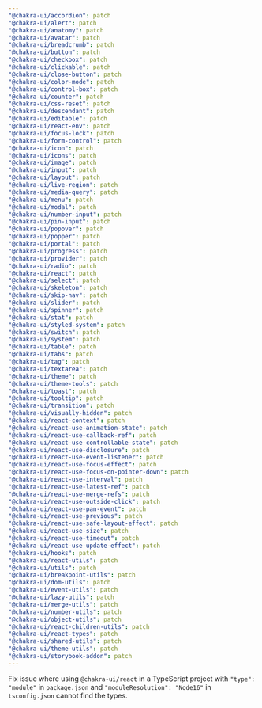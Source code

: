 ```yaml
---
"@chakra-ui/accordion": patch
"@chakra-ui/alert": patch
"@chakra-ui/anatomy": patch
"@chakra-ui/avatar": patch
"@chakra-ui/breadcrumb": patch
"@chakra-ui/button": patch
"@chakra-ui/checkbox": patch
"@chakra-ui/clickable": patch
"@chakra-ui/close-button": patch
"@chakra-ui/color-mode": patch
"@chakra-ui/control-box": patch
"@chakra-ui/counter": patch
"@chakra-ui/css-reset": patch
"@chakra-ui/descendant": patch
"@chakra-ui/editable": patch
"@chakra-ui/react-env": patch
"@chakra-ui/focus-lock": patch
"@chakra-ui/form-control": patch
"@chakra-ui/icon": patch
"@chakra-ui/icons": patch
"@chakra-ui/image": patch
"@chakra-ui/input": patch
"@chakra-ui/layout": patch
"@chakra-ui/live-region": patch
"@chakra-ui/media-query": patch
"@chakra-ui/menu": patch
"@chakra-ui/modal": patch
"@chakra-ui/number-input": patch
"@chakra-ui/pin-input": patch
"@chakra-ui/popover": patch
"@chakra-ui/popper": patch
"@chakra-ui/portal": patch
"@chakra-ui/progress": patch
"@chakra-ui/provider": patch
"@chakra-ui/radio": patch
"@chakra-ui/react": patch
"@chakra-ui/select": patch
"@chakra-ui/skeleton": patch
"@chakra-ui/skip-nav": patch
"@chakra-ui/slider": patch
"@chakra-ui/spinner": patch
"@chakra-ui/stat": patch
"@chakra-ui/styled-system": patch
"@chakra-ui/switch": patch
"@chakra-ui/system": patch
"@chakra-ui/table": patch
"@chakra-ui/tabs": patch
"@chakra-ui/tag": patch
"@chakra-ui/textarea": patch
"@chakra-ui/theme": patch
"@chakra-ui/theme-tools": patch
"@chakra-ui/toast": patch
"@chakra-ui/tooltip": patch
"@chakra-ui/transition": patch
"@chakra-ui/visually-hidden": patch
"@chakra-ui/react-context": patch
"@chakra-ui/react-use-animation-state": patch
"@chakra-ui/react-use-callback-ref": patch
"@chakra-ui/react-use-controllable-state": patch
"@chakra-ui/react-use-disclosure": patch
"@chakra-ui/react-use-event-listener": patch
"@chakra-ui/react-use-focus-effect": patch
"@chakra-ui/react-use-focus-on-pointer-down": patch
"@chakra-ui/react-use-interval": patch
"@chakra-ui/react-use-latest-ref": patch
"@chakra-ui/react-use-merge-refs": patch
"@chakra-ui/react-use-outside-click": patch
"@chakra-ui/react-use-pan-event": patch
"@chakra-ui/react-use-previous": patch
"@chakra-ui/react-use-safe-layout-effect": patch
"@chakra-ui/react-use-size": patch
"@chakra-ui/react-use-timeout": patch
"@chakra-ui/react-use-update-effect": patch
"@chakra-ui/hooks": patch
"@chakra-ui/react-utils": patch
"@chakra-ui/utils": patch
"@chakra-ui/breakpoint-utils": patch
"@chakra-ui/dom-utils": patch
"@chakra-ui/event-utils": patch
"@chakra-ui/lazy-utils": patch
"@chakra-ui/merge-utils": patch
"@chakra-ui/number-utils": patch
"@chakra-ui/object-utils": patch
"@chakra-ui/react-children-utils": patch
"@chakra-ui/react-types": patch
"@chakra-ui/shared-utils": patch
"@chakra-ui/theme-utils": patch
"@chakra-ui/storybook-addon": patch
---
```


Fix issue where using `@chakra-ui/react` in a TypeScript project with
`"type": "module"` in `package.json` and `"moduleResolution": "Node16"` in
`tsconfig.json` cannot find the types.
